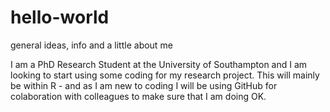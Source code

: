# hello-world
general ideas, info and a little about me


I am a PhD Research Student at the University of Southampton and I am looking to start using some coding for my research project. This will mainly be within R - and as I am new to coding I will be using GitHub for colaboration with colleagues to make sure that I am doing OK. 

